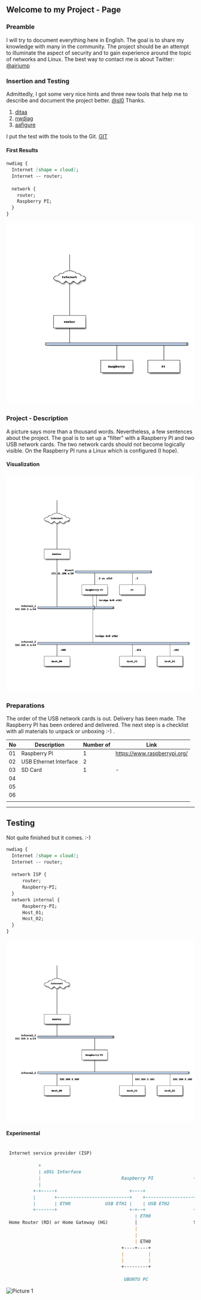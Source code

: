 ## Welcome to my Project - Page

### Preamble

I will try to document everything here in English. The goal is to share my knowledge with many in the community. The project should be an attempt to illuminate the aspect of security and to gain experience around the topic of networks and Linux. The best way to contact me is about Twitter: [@airjump](https://twitter.com/airjump)

### Insertion and Testing

Admittedly, I got some very nice hints and three new tools that help me to describe and document the project better. [@sl0](https://twitter.com/JohaPrime) Thanks.

1. [ditaa](http://ditaa.sourceforge.net/)
2. [nwdiag](http://blockdiag.com/en/nwdiag/index.html)
3. [aafigure](https://pythonhosted.org/aafigure/)

I put the test with the tools to the Git. [GIT](https://github.com/airjump/scripte.git)

#### First Results

```markdown
nwdiag {
  Internet [shape = cloud];
  Internet -- router;

  network {
    router;
    Raspberry PI;
  }
}
```

![First](https://github.com/airjump/scripte/blob/master/first.png?raw=true)

### Project - Description

A picture says more than a thousand words. Nevertheless, a few sentences about the project. The goal is to set up a "filter" with a Raspberry PI and two USB network cards. The two network cards should not become logically visible. On the Raspberry PI runs a Linux which is configured (I hope).

#### Visualization

![Finished](https://raw.githubusercontent.com/airjump/scripte/master/doc-network.png)

### Preparations
The order of the USB network cards is out. Delivery has been made. The Raspberry PI has been ordered and delivered.
The next step is a checklist with all materials to unpack or unboxing :-) .


| No  | Description  | Number of  | Link  |
|---|---|---|---|
| 01  | Raspberry PI  | 1  | https://www.raspberrypi.org/  |
| 02  | USB Ethernet Interface  | 2  |   |
| 03  | SD Card  | 1  | -  |
| 04  |   |   |   |
| 05  |   |   |   |
| 06  |   |   |   |
|   |   |   |   |

------------------------------------------------------------------------

## Testing

Not quite finished but it comes. :-) 

```markdown
nwdiag {
  Internet [shape = cloud];
  Internet -- router;

  network ISP {
      router;
      Raspberry-PI;
  }
  network internal {
      Raspberry-PI;
      Host_01;
      Host_02;
  }
}
```

![Schematic Representation](https://github.com/airjump/scripte/blob/master/schematic_representation.png?raw=true)

#### Experimental


```markdown

 Internet service provider (ISP)

            +
            | xDSL Interface
            |                              Raspberry PI               +-----+
            |                                                         |     | ETH1-N
          +-+-----+                           +----+                  |     +----------+ PC/ PAD/ ...
          |       +---------------------------+    +------------------+     |
          |       | ETH0             USB ETH1 |    | USB ETH2         |     +----------+ PC/ PAD/ ...
          +-------+                           +-+--+                  +-----+
                                                | ETH0
 Home Router (RD) or Home Gateway (HG)          |                     Switch
                                                |
                                                |
                                                | ETH0
                                           +----+----+
                                           |         |
                                           |         |
                                           +---------+

                                            UBUNTU PC

```

![Picture 1](https://farm5.staticflickr.com/4882/31878653118_7b9627fd9e_b.jpg)
